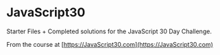 # JavaScript30

Starter Files + Completed solutions for the JavaScript 30 Day Challenge.

From the course at [https://JavaScript30.com](https://JavaScript30.com)